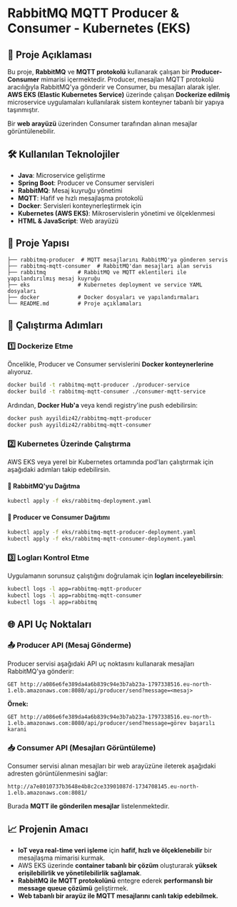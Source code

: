 # RabbitMQ MQTT Producer & Consumer - Kubernetes (EKS)

## 📌 Proje Açıklaması

Bu proje, **RabbitMQ** ve **MQTT protokolü** kullanarak çalışan bir **Producer-Consumer** mimarisi içermektedir. Producer, mesajları MQTT protokolü aracılığıyla RabbitMQ'ya gönderir ve Consumer, bu mesajları alarak işler. **AWS EKS (Elastic Kubernetes Service)** üzerinde çalışan **Dockerize edilmiş** microservice uygulamaları kullanılarak sistem konteyner tabanlı bir yapıya taşınmıştır.

Bir **web arayüzü** üzerinden Consumer tarafından alınan mesajlar görüntülenebilir.

## 🛠 Kullanılan Teknolojiler

- **Java**: Microservice geliştirme
- **Spring Boot**: Producer ve Consumer servisleri
- **RabbitMQ**: Mesaj kuyruğu yönetimi
- **MQTT**: Hafif ve hızlı mesajlaşma protokolü
- **Docker**: Servisleri konteynerleştirmek için
- **Kubernetes (AWS EKS)**: Mikroservislerin yönetimi ve ölçeklenmesi
- **HTML & JavaScript**: Web arayüzü

## 🔧 Proje Yapısı

```
├── rabbitmq-producer  # MQTT mesajlarını RabbitMQ'ya gönderen servis
├── rabbitmq-mqtt-consumer  # RabbitMQ'dan mesajları alan servis
├── rabbitmq          # RabbitMQ ve MQTT eklentileri ile yapılandırılmış mesaj kuyruğu
├── eks               # Kubernetes deployment ve service YAML dosyaları
├── docker            # Docker dosyaları ve yapılandırmaları
└── README.md         # Proje açıklamaları
```

## 🚀 Çalıştırma Adımları

### 1️⃣ **Dockerize Etme**

Öncelikle, Producer ve Consumer servislerini **Docker konteynerlerine** alıyoruz.

```sh
docker build -t rabbitmq-mqtt-producer ./producer-service
docker build -t rabbitmq-mqtt-consumer ./consumer-mqtt-service
```

Ardından, **Docker Hub'a** veya kendi registry'ine push edebilirsin:

```sh
docker push ayyildiz42/rabbitmq-mqtt-producer
docker push ayyildiz42/rabbitmq-mqtt-consumer
```

### 2️⃣ **Kubernetes Üzerinde Çalıştırma**

AWS EKS veya yerel bir Kubernetes ortamında pod'ları çalıştırmak için aşağıdaki adımları takip edebilirsin.

#### 📌 **RabbitMQ'yu Dağıtma**

```sh
kubectl apply -f eks/rabbitmq-deployment.yaml
```

#### 📌 **Producer ve Consumer Dağıtımı**

```sh
kubectl apply -f eks/rabbitmq-mqtt-producer-deployment.yaml
kubectl apply -f eks/rabbitmq-mqtt-consumer-deployment.yaml
```

 
### 3️⃣ **Logları Kontrol Etme**

Uygulamanın sorunsuz çalıştığını doğrulamak için **logları inceleyebilirsin**:

```sh
kubectl logs -l app=rabbitmq-mqtt-producer
kubectl logs -l app=rabbitmq-mqtt-consumer
kubectl logs -l app=rabbitmq
```

## 🌐 API Uç Noktaları

### 📤 **Producer API (Mesaj Gönderme)**

Producer servisi aşağıdaki API uç noktasını kullanarak mesajları RabbitMQ'ya gönderir:

```
GET http://a086e6fe389da4a6b839c94e3b7ab23a-1797338516.eu-north-1.elb.amazonaws.com:8080/api/producer/send?message=<mesaj>
```

**Örnek:**

```
GET http://a086e6fe389da4a6b839c94e3b7ab23a-1797338516.eu-north-1.elb.amazonaws.com:8080/api/producer/send?message=görev başarılı karani
```

### 📥 **Consumer API (Mesajları Görüntüleme)**

Consumer servisi alınan mesajları bir web arayüzüne ileterek aşağıdaki adresten görüntülenmesini sağlar:

```
http://a7e8010737b3648e4b8c2ce33901087d-1734708145.eu-north-1.elb.amazonaws.com:8081/
```

Burada **MQTT ile gönderilen mesajlar** listelenmektedir.

## 📈 Projenin Amacı

- **IoT veya real-time veri işleme** için **hafif, hızlı ve ölçeklenebilir** bir mesajlaşma mimarisi kurmak.
- AWS EKS üzerinde **container tabanlı bir çözüm** oluşturarak **yüksek erişilebilirlik ve yönetilebilirlik sağlamak**.
- **RabbitMQ ile MQTT protokolünü** entegre ederek **performanslı bir message queue çözümü** geliştirmek.
- **Web tabanlı bir arayüz ile MQTT mesajlarını canlı takip edebilmek.**




